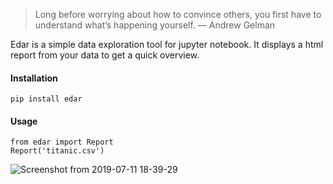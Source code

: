 > Long before worrying about how to convince others, you first have to understand what’s happening yourself. — Andrew Gelman 


Edar is a simple data exploration tool for jupyter notebook.
It displays a html report from your data to get a quick overview.

#### Installation 
``` 
pip install edar
```

#### Usage
```
from edar import Report
Report('titanic.csv')
```
![Screenshot from 2019-07-11 18-39-29](https://user-images.githubusercontent.com/44348300/61111572-2f72b700-a48a-11e9-9990-0e0872ca2137.png)
